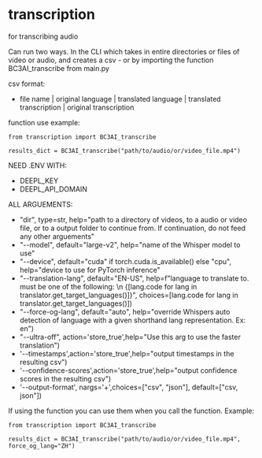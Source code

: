 # transcription
for transcribing audio

Can run two ways. In the CLI which takes in entire directories or files of video or audio, and creates a csv - or by importing the function BC3AI_transcribe from main.py

csv format:
- file name | original language | translated language | translated transcription | original transcription


function use example:
```
from transcription import BC3AI_transcribe

results_dict = BC3AI_transcribe("path/to/audio/or/video_file.mp4")
```

NEED .ENV WITH:
 - DEEPL_KEY
 - DEEPL_API_DOMAIN

ALL ARGUEMENTS:

- "dir", type=str, help="path to a directory of videos, to a audio or video file, or to a output folder to continue from. If continuation, do not feed any other arguements"
 - "--model", default="large-v2", help="name of the Whisper model to use"
 - "--device", default="cuda" if torch.cuda.is_available() else "cpu", help="device to use for PyTorch inference"
 - "--translation-lang", default="EN-US", help=f"language to translate to. must be one of the following: \n {[lang.code for lang in translator.get_target_languages()]}", choices=[lang.code for lang in translator.get_target_languages()])
 - "--force-og-lang", default="auto", help="override Whispers auto detection of language with a given shorthand lang representation. Ex: en")
 - "--ultra-off", action='store_true',help="Use this arg to use the faster translation")
 - '--timestamps',action='store_true',help="output timestamps in the resulting csv")
 - '--confidence-scores',action='store_true',help="output confidence scores in the resulting csv")
 - '--output-format', nargs='+',choices=["csv", "json"], default=["csv, json"])

If using the function you can use them when you call the function. Example:
```
from transcription import BC3AI_transcribe

results_dict = BC3AI_transcribe("path/to/audio/or/video_file.mp4", force_og_lang="ZH")
```
